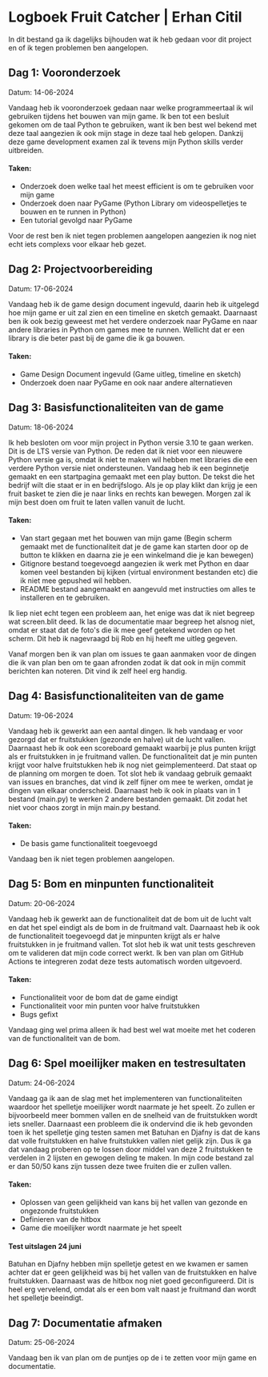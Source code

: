 # Logboek Fruit Catcher | Erhan Citil

In dit bestand ga ik dagelijks bijhouden wat ik heb gedaan voor dit project en of ik tegen problemen ben aangelopen.

## Dag 1: Vooronderzoek

Datum: 14-06-2024

Vandaag heb ik vooronderzoek gedaan naar welke programmeertaal ik wil gebruiken tijdens het bouwen van mijn game. Ik ben tot een besluit gekomen om de taal Python te gebruiken, want ik ben best wel bekend met deze taal aangezien ik ook mijn stage in deze taal heb gelopen. Dankzij deze game development examen zal ik tevens mijn Python skills verder uitbreiden. 

#### **Taken**:
- Onderzoek doen welke taal het meest efficient is om te gebruiken voor mijn game
- Onderzoek doen naar PyGame (Python Library om videospelletjes te bouwen en te runnen in Python)
- Een tutorial gevolgd naar PyGame

Voor de rest ben ik niet tegen problemen aangelopen aangezien ik nog niet echt iets complexs voor elkaar heb gezet. 

## Dag 2: Projectvoorbereiding

Datum: 17-06-2024

Vandaag heb ik de game design document ingevuld, daarin heb ik uitgelegd hoe mijn game er uit zal zien en een timeline en sketch gemaakt. Daarnaast ben ik ook bezig geweest met het verdere onderzoek naar PyGame en naar andere libraries in Python om games mee te runnen. Wellicht dat er een library is die beter past bij de game die ik ga bouwen.

#### **Taken**:
- Game Design Document ingevuld (Game uitleg, timeline en sketch)
- Onderzoek doen naar PyGame en ook naar andere alternatieven

## Dag 3: Basisfunctionaliteiten van de game

Datum: 18-06-2024

Ik heb besloten om voor mijn project in Python versie 3.10 te gaan werken. Dit is de LTS versie van Python. De reden dat ik niet voor een nieuwere Python versie ga is, omdat ik niet te maken wil hebben met libraries die een verdere Python versie niet ondersteunen. Vandaag heb ik een beginnetje gemaakt en een startpagina gemaakt met een play button. De tekst die het bedrijf wilt die staat er in en bedrijfslogo. Als je op play klikt dan krijg je een fruit basket te zien die je naar links en rechts kan bewegen. Morgen zal ik mijn best doen om fruit te laten vallen vanuit de lucht.

#### **Taken**:
- Van start gegaan met het bouwen van mijn game (Begin scherm gemaakt met de functionaliteit dat je de game kan starten door op de button te klikken en daarna zie je een winkelmand die je kan bewegen)
- Gitignore bestand toegevoegd aangezien ik werk met Python en daar komen veel bestanden bij kijken (virtual environment bestanden etc) die ik niet mee gepushed wil hebben.
- README bestand aangemaakt en aangevuld met instructies om alles te installeren en te gebruiken.

Ik liep niet echt tegen een probleem aan, het enige was dat ik niet begreep wat screen.blit deed. Ik las de documentatie maar begreep het alsnog niet, omdat er staat dat de foto's die ik mee geef getekend worden op het scherm. Dit heb ik nagevraagd bij Rob en hij heeft me uitleg gegeven. 

Vanaf morgen ben ik van plan om issues te gaan aanmaken voor de dingen die ik van plan ben om te gaan afronden zodat ik dat ook in mijn commit berichten kan noteren. Dit vind ik zelf heel erg handig.

## Dag 4: Basisfunctionaliteiten van de game

Datum: 19-06-2024

Vandaag heb ik gewerkt aan een aantal dingen. Ik heb vandaag er voor gezorgd dat er fruitstukken (gezonde en halve) uit de lucht vallen. Daarnaast heb ik ook een scoreboard gemaakt waarbij je plus punten krijgt als er fruitstukken in je fruitmand vallen. De functionaliteit dat je min punten krijgt voor halve fruitstukken heb ik nog niet geimplementeerd. Dat staat op de planning om morgen te doen. Tot slot heb ik vandaag gebruik gemaakt van issues en branches, dat vind ik zelf fijner om mee te werken, omdat je dingen van elkaar onderscheid. Daarnaast heb ik ook in plaats van in 1 bestand (main.py) te werken 2 andere bestanden gemaakt. Dit zodat het niet voor chaos zorgt in mijn main.py bestand.

#### **Taken**:
- De basis game functionaliteit toegevoegd 

Vandaag ben ik niet tegen problemen aangelopen.

## Dag 5: Bom en minpunten functionaliteit

Datum: 20-06-2024

Vandaag heb ik gewerkt aan de functionaliteit dat de bom uit de lucht valt en dat het spel eindigt als de bom in de fruitmand valt. Daarnaast heb ik ook de functionaliteit toegevoegd dat je minpunten krijgt als er halve fruitstukken in je fruitmand vallen. Tot slot heb ik wat unit tests geschreven om te valideren dat mijn code correct werkt. Ik ben van plan om GitHub Actions te integreren zodat deze tests automatisch worden uitgevoerd.

#### **Taken**:
- Functionaliteit voor de bom dat de game eindigt
- Functionaliteit voor min punten voor halve fruitstukken
- Bugs gefixt

Vandaag ging wel prima alleen ik had best wel wat moeite met het coderen van de functionaliteit van de bom.

## Dag 6: Spel moeilijker maken en testresultaten

Datum: 24-06-2024

Vandaag ga ik aan de slag met het implementeren van functionaliteiten waardoor het spelletje moeilijker wordt naarmate je het speelt. Zo zullen er bijvoorbeeld meer bommen vallen en de snelheid van de fruitstukken wordt iets sneller. Daarnaast een probleem die ik ondervind die ik heb gevonden toen ik het spelletje ging testen samen met Batuhan en Djafny is dat de kans dat volle fruitstukken en halve fruitstukken vallen niet gelijk zijn. Dus ik ga dat vandaag proberen op te lossen door middel van deze 2 fruitstukken te verdelen in 2 lijsten en gewogen deling te maken. In mijn code bestand zal er dan 50/50 kans zijn tussen deze twee fruiten die er zullen vallen.

#### **Taken**:
- Oplossen van geen gelijkheid van kans bij het vallen van gezonde en ongezonde fruitstukken
- Definieren van de hitbox
- Game die moeilijker wordt naarmate je het speelt

#### Test uitslagen 24 juni 

Batuhan en Djafny hebben mijn spelletje getest en we kwamen er samen achter dat er geen gelijkheid was bij het vallen van de fruitstukken en halve fruitstukken. Daarnaast was de hitbox nog niet goed geconfigureerd. Dit is heel erg vervelend, omdat als er een bom valt naast je fruitmand dan wordt het spelletje beeindigt.

## Dag 7: Documentatie afmaken

Datum: 25-06-2024

Vandaag ben ik van plan om de puntjes op de i te zetten voor mijn game en documentatie.